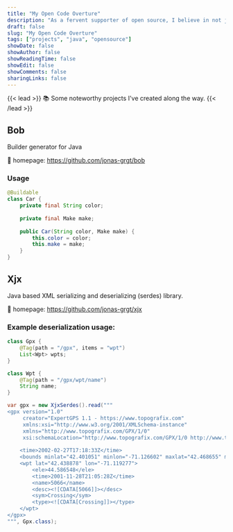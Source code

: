 ```yaml
---
title: "My Open Code Overture" 
description: "As a fervent supporter of open source, I believe in not just writing code but opening it up for shared learning and collaboration"
draft: false
slug: "My Open Code Overture"
tags: ["projects", "java", "opensource"]
showDate: false
showAuthor: false
showReadingTime: false
showEdit: false
showComments: false
sharingLinks: false
---
```


{{< lead >}}
:books: Some noteworthy projects I've created along the way.
{{< /lead >}}

## Bob
Builder generator for Java

🏡 homepage: https://github.com/jonas-grgt/bob

### Usage
```java
@Buildable
class Car {
	private final String color;
	
	private final Make make;
	
    public Car(String color, Make make) {
		this.color = color;
        this.make = make;
    }
}
```
## Xjx
Java based XML serializing and deserializing (serdes) library.

🏡 homepage: https://github.com/jonas-grgt/xjx

### Example deserialization usage:

```java
class Gpx {
    @Tag(path = "/gpx", items = "wpt")
    List<Wpt> wpts;
}

class Wpt {
    @Tag(path = "/gpx/wpt/name")
    String name;
}
```
```java
var gpx = new XjxSerdes().read("""
<gpx version="1.0"
     creator="ExpertGPS 1.1 - https://www.topografix.com"
     xmlns:xsi="http://www.w3.org/2001/XMLSchema-instance"
     xmlns="http://www.topografix.com/GPX/1/0"
     xsi:schemaLocation="http://www.topografix.com/GPX/1/0 http://www.topografix.com/GPX/1/0/gpx.xsd">
     
    <time>2002-02-27T17:18:33Z</time>
    <bounds minlat="42.401051" minlon="-71.126602" maxlat="42.468655" maxlon="-71.102973"/>
    <wpt lat="42.438878" lon="-71.119277">
        <ele>44.586548</ele>
        <time>2001-11-28T21:05:28Z</time>
        <name>5066</name>
        <desc><![CDATA[5066]]></desc>
        <sym>Crossing</sym>
        <type><![CDATA[Crossing]]></type>
    </wpt>
</gpx>
""", Gpx.class);
```
